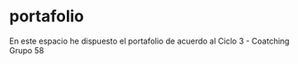 # portafolio

En este espacio he dispuesto el portafolio de acuerdo al Ciclo 3 - Coatching Grupo 58
